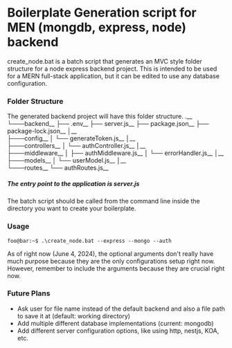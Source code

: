 # Boilerplate Generation script for MEN (mongdb, express, node) backend
create_node.bat is a batch script that generates an MVC style folder structure for a node express backend project.
This is intended to be used for a MERN full-stack application, but it can be edited to use any database configuration.

### Folder Structure
The generated backend project will have this folder structure.
.__
└───backend__
    ├── .env__
    ├── server.js__
    ├── package.json__
    ├── package-lock.json__
    │__   
    ├───config__
    │   └──  generateToken.js__
    │__       
    ├───controllers__
    │   └──  authController.js__
    │__       
    ├───middleware__
    │   ├──  authMiddleware.js__
    │   └──  errorHandler.js__
    │__       
    ├───models__
    │   └──  userModel.js__
    │__       
    └───routes__
        └──  authRoutes.js__

##### The entry point to the application is server.js
The batch script should be called from the command line inside the directory you want to create your boilerplate.

### Usage
```console
foo@bar:~$ .\create_node.bat --express --mongo --auth
```
As of right now (June 4, 2024), the optional arguments don't really have much purpose because they are the only configurations setup right now.
However, remember to include the arguments because they are crucial right now.

### Future Plans
- Ask user for file name instead of the default backend and also a file path to save it at (default: working directory)
- Add multiple different database implementations (current: mongodb)
- Add different server configuration options, like using http, nestjs, KOA, etc.
